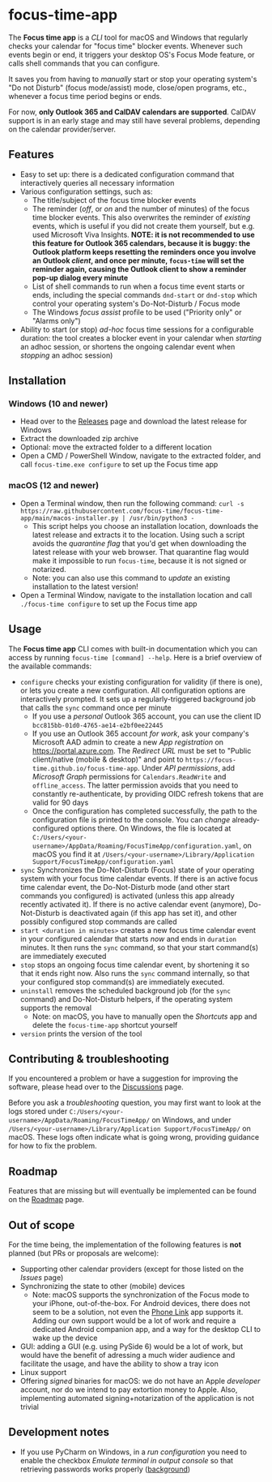 # focus-time-app

The **Focus time app** is a _CLI_ tool for macOS and Windows that regularly checks your calendar for "focus time"
blocker events. Whenever such events begin or end, it triggers your desktop OS's Focus Mode feature, or calls
shell commands that you can configure.

It saves you from having to _manually_ start or stop your operating system's "Do not Disturb" (focus mode/assist) mode,
close/open programs, etc., whenever a focus
time period begins or ends.

For now, **only Outlook 365 and CalDAV calendars are supported**. CalDAV support is in an early stage and may still
have several problems, depending on the calendar provider/server.

## Features

- Easy to set up: there is a dedicated configuration command that interactively queries all necessary information
- Various configuration settings, such as:
    - The title/subject of the focus time blocker events
    - The reminder (_off_, or _on_ and the number of minutes) of the focus time blocker events. This also overwrites
      the reminder of _existing_ events, which is useful if you did not create them yourself, but e.g. used Microsoft
      Viva Insights. **NOTE: it is not recommended to use this feature for Outlook 365 calendars, because it is buggy:
      the Outlook platform keeps resetting the reminders once you involve an Outlook _client_, and once per
      minute, `focus-time` will set the reminder again, causing the Outlook client to show a reminder pop-up dialog
      every minute**
    - List of shell commands to run when a focus time event starts or ends, including the special commands `dnd-start`
      or `dnd-stop` which control your operating system's Do-Not-Disturb / Focus mode
    - The Windows _focus assist_ profile to be used ("Priority only" or "Alarms only")
- Ability to start (or stop) _ad-hoc_ focus time sessions for a configurable duration: the tool creates a blocker event
  in your calendar when _starting_ an adhoc session, or shortens the ongoing calendar event when _stopping_ an adhoc
  session)

## Installation

### Windows (10 and newer)

- Head over to the [Releases](https://github.com/focus-time/focus-time-app/releases) page and download the latest
  release for Windows
- Extract the downloaded zip archive
- Optional: move the extracted folder to a different location
- Open a CMD / PowerShell Window, navigate to the extracted folder, and call `focus-time.exe configure` to set up the
  Focus time app

### macOS (12 and newer)

- Open a Terminal window, then run the following
  command: `curl -s https://raw.githubusercontent.com/focus-time/focus-time-app/main/macos-installer.py | /usr/bin/python3 -`
    - This script helps you choose an installation location, downloads the latest release and extracts it to the
      location. Using such a script avoids the _quarantine flag_ that you'd get when downloading the latest release with
      your web browser. That quarantine flag would make it impossible to run `focus-time`, because it is not signed or
      notarized.
    - Note: you can also use this command to _update_ an existing installation to the latest version!
- Open a Terminal Window, navigate to the installation location and call `./focus-time configure` to set up the Focus
  time app

## Usage

The **Focus time app** CLI comes with built-in documentation which you can access by
running `focus-time [command] --help`. Here is a brief overview of the available commands:

- `configure` checks your existing configuration for validity (if there is one), or lets you create a new configuration.
  All configuration options are interactively prompted. It sets up a regularly-triggered background job that calls
  the `sync` command once per minute
    - If you use a _personal_ Outlook 365 account, you can use the client ID `bcc815bb-01d0-4765-ae14-e2bf0ee22445`
    - If you use an Outlook 365 account _for work_, ask your company's Microsoft AAD admin to create a new _App
      registration_ on https://portal.azure.com. The _Redirect URL_ must be set to "Public client/native (mobile &
      desktop)" and point to `https://focus-time.github.io/focus-time-app`. Under _API permissions_,
      add _Microsoft Graph_ permissions for `Calendars.ReadWrite` and `offline_access`. The latter permission avoids
      that you need to constantly re-authenticate, by providing OIDC refresh tokens that are valid for 90 days
    - Once the configuration has completed successfully, the path to the configuration file is printed to the console.
      You can _change_ already-configured options there. On Windows, the file is located
      at `C:/Users/<your-username>/AppData/Roaming/FocusTimeApp/configuration.yaml`, on macOS you find it
      at `/Users/<your-username>/Library/Application Support/FocusTimeApp/configuration.yaml`
- `sync` Synchronizes the Do-Not-Disturb (Focus) state of your operating system with your focus
  time calendar events. If there is an active focus time calendar event, the Do-Not-Disturb mode (and other start
  commands you configured) is activated (unless this app already recently activated it). If there is no active
  calendar event (anymore), Do-Not-Disturb is deactivated again (if this app has set it), and other possibly configured
  stop commands are called
- `start <duration in minutes>` creates a new focus time calendar event in your configured calendar that starts _now_
  and ends in `duration` minutes. It then runs the `sync` command, so that your start command(s) are
  immediately executed
- `stop` stops an ongoing focus time calendar event, by shortening it so that it ends right now. Also runs the `sync`
  command internally, so that your configured stop command(s) are immediately executed.
- `uninstall` removes the scheduled background job (for the `sync` command) and Do-Not-Disturb helpers, if the operating
  system supports the removal
    - Note: on macOS, you have to manually open the _Shortcuts_ app and delete the `focus-time-app` shortcut yourself
- `version` prints the version of the tool

## Contributing & troubleshooting

If you encountered a problem or have a suggestion for improving the software, please head over to
the [Discussions](https://github.com/focus-time/focus-time-app/discussions) page.

Before you ask a _troubleshooting_ question, you may first want to look at the logs stored
under `C:/Users/<your-username>/AppData/Roaming/FocusTimeApp/` on Windows,
and under `/Users/<your-username>/Library/Application Support/FocusTimeApp/` on macOS. These logs often indicate what
is going wrong, providing guidance for how to fix the problem.

## Roadmap

Features that are missing but will eventually be implemented can be found on
the [Roadmap](https://github.com/orgs/focus-time/projects/1) page.

## Out of scope

For the time being, the implementation of the following features is **not** planned (but PRs or proposals are welcome):

- Supporting other calendar providers (except for those listed on the _Issues_ page)
- Synchronizing the state to other (mobile) devices
    - Note: macOS supports the synchronization of the Focus mode to your iPhone, out-of-the-box. For Android
      devices, there does not seem to be a solution, not even
      the [Phone Link](https://apps.microsoft.com/store/detail/phone-link/9NMPJ99VJBWV) app supports it. Adding our own
      support would be a lot of work and require a dedicated Android companion app, and a way for the desktop CLI to
      wake up the device
- GUI: adding a GUI (e.g. using PySide 6) would be a lot of work, but would have the benefit of adressing a much wider
  audience and facilitate the usage, and have the ability to show a tray icon
- Linux support
- Offering _signed_ binaries for macOS: we do not have an Apple _developer_ account, nor do we intend to pay extortion
  money to Apple. Also, implementing automated signing+notarization of the application is not trivial

## Development notes

- If you use PyCharm on Windows, in a _run configuration_ you need to enable the checkbox _Emulate terminal in output
  console_ so that retrieving passwords works
  properly ([background](https://youtrack.jetbrains.com/issue/PY-1823/getpass-should-accept-input-in-IDE-console))
